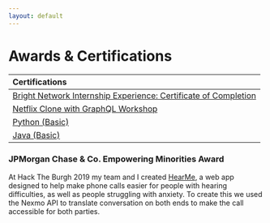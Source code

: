 ```yaml
---
layout: default
---
```


# Awards & Certifications

| Certifications                                                   |
|:------------------------------------------------------------|
| [Bright Network Internship Experience: Certificate of Completion](https://www.brightnetwork.co.uk/certificates/internship-experience-uk-techn_ycf31rmiz7kw0p/)       |
| [Netflix Clone with GraphQL Workshop](https://badgr.com/public/assertions/iqAuwki3Q8ie79yUvZgwHw)          | 
| [Python (Basic)](https://www.hackerrank.com/certificates/e30643b02cf6)          | 
| [Java (Basic)](https://www.hackerrank.com/certificates/0bfe8e030f96)  |

### JPMorgan Chase & Co. Empowering Minorities Award 
At Hack The Burgh 2019 my team and I created [HearMe](https://devpost.com/software/hear-me), a web app designed to help make phone calls easier for people with hearing difficulties, as well as people struggling with anxiety. To create this we used the Nexmo API to translate conversation on both ends to make the call accessible for both parties.

